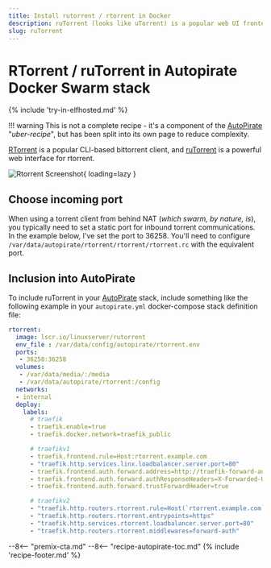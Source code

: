 ```yaml
---
title: Install rutorrent / rtorrent in Docker
description: ruTorrent (looks like uTorrent) is a popular web UI frontend to rtorrent, the de-facto ncurses-based CLI torrent client. And it's a handy addition to our Autopirate Docker Swarm stack!
slug: ruTorrent
---
```


# RTorrent / ruTorrent in Autopirate Docker Swarm stack

{% include 'try-in-elfhosted.md' %}

!!! warning
    This is not a complete recipe - it's a component of the [AutoPirate](/recipes/autopirate/) "_uber-recipe_", but has been split into its own page to reduce complexity.

[RTorrent](http://rakshasa.github.io/rtorrent) is a popular CLI-based bittorrent client, and [ruTorrent](https://github.com/Novik/ruTorrent) is a powerful web interface for rtorrent.

![Rtorrent Screenshot](/images/rtorrent.png){ loading=lazy }

## Choose incoming port

When using a torrent client from behind NAT (_which swarm, by nature, is_), you typically need to set a static port for inbound torrent communications. In the example below, I've set the port to 36258. You'll need to configure `/var/data/autopirate/rtorrent/rtorrent/rtorrent.rc` with the equivalent port.

## Inclusion into AutoPirate

To include ruTorrent in your [AutoPirate](/recipes/autopirate/) stack, include something like the following example in your `autopirate.yml` docker-compose stack definition file:

```yaml
rtorrent:
  image: lscr.io/linuxserver/rutorrent
  env_file : /var/data/config/autopirate/rtorrent.env
  ports:
   - 36258:36258
  volumes:
   - /var/data/media/:/media
   - /var/data/autopirate/rtorrent:/config
  networks:
  - internal
  deploy:
    labels:
      # traefik
      - traefik.enable=true
      - traefik.docker.network=traefik_public

      # traefikv1
      - traefik.frontend.rule=Host:rtorrent.example.com
      - "traefik.http.services.linx.loadbalancer.server.port=80"
      - traefik.frontend.auth.forward.address=http://traefik-forward-auth:4181
      - traefik.frontend.auth.forward.authResponseHeaders=X-Forwarded-User
      - traefik.frontend.auth.forward.trustForwardHeader=true        

      # traefikv2
      - "traefik.http.routers.rtorrent.rule=Host(`rtorrent.example.com`)"
      - "traefik.http.routers.rtorrent.entrypoints=https"
      - "traefik.http.services.rtorrent.loadbalancer.server.port=80"
      - "traefik.http.routers.rtorrent.middlewares=forward-auth"
```

--8<-- "premix-cta.md"
--8<-- "recipe-autopirate-toc.md"
{% include 'recipe-footer.md' %}
